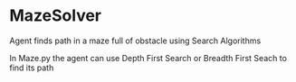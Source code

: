 # MazeSolver
Agent finds path in a maze full of obstacle using Search Algorithms 

In Maze.py the agent can use Depth First Search or Breadth First Seach to find its path 
